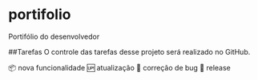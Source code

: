 # portifolio
Portifólio do desenvolvedor

##Tarefas
O controle das tarefas desse projeto será realizado no GitHub.

:package: nova funcionalidade
:up: atualização
🐞 correção de bug
🏁 release
